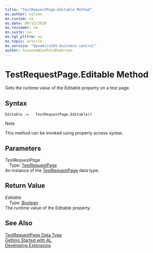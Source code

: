 ```yaml
---
title: "TestRequestPage.Editable Method"
ms.author: solsen
ms.custom: na
ms.date: 09/15/2020
ms.reviewer: na
ms.suite: na
ms.tgt_pltfrm: na
ms.topic: article
ms.service: "dynamics365-business-central"
author: SusanneWindfeldPedersen
---
```

[//]: # (START>DO_NOT_EDIT)
[//]: # (IMPORTANT:Do not edit any of the content between here and the END>DO_NOT_EDIT.)
[//]: # (Any modifications should be made in the .xml files in the ModernDev repo.)
# TestRequestPage.Editable Method
Gets the runtime value of the Editable property on a test page.


## Syntax
```
Editable :=   TestRequestPage.Editable()
```
> [!NOTE]  
> This method can be invoked using property access syntax.  

## Parameters
*TestRequestPage*  
&emsp;Type: [TestRequestPage](testrequestpage-data-type.md)  
An instance of the [TestRequestPage](testrequestpage-data-type.md) data type.  

## Return Value
*Editable*  
&emsp;Type: [Boolean](../boolean/boolean-data-type.md)  
The runtime value of the Editable property.  


[//]: # (IMPORTANT: END>DO_NOT_EDIT)
## See Also
[TestRequestPage Data Type](testrequestpage-data-type.md)  
[Getting Started with AL](../../devenv-get-started.md)  
[Developing Extensions](../../devenv-dev-overview.md)